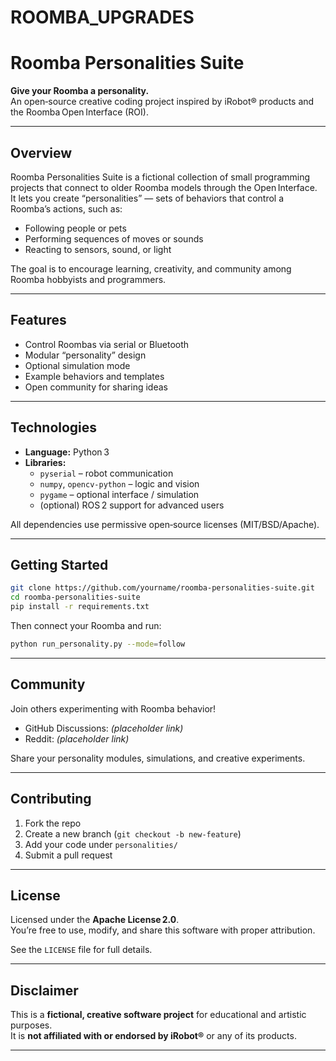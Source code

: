 # ROOMBA_UPGRADES
# Roomba Personalities Suite  
**Give your Roomba a personality.**  
An open‑source creative coding project inspired by iRobot® products and the Roomba Open Interface (ROI).

---

## Overview
Roomba Personalities Suite is a fictional collection of small programming projects that connect to older Roomba models through the Open Interface.  
It lets you create “personalities” — sets of behaviors that control a Roomba’s actions, such as:
- Following people or pets  
- Performing sequences of moves or sounds  
- Reacting to sensors, sound, or light  

The goal is to encourage learning, creativity, and community among Roomba hobbyists and programmers.

---

## Features
- Control Roombas via serial or Bluetooth  
- Modular “personality” design  
- Optional simulation mode  
- Example behaviors and templates  
- Open community for sharing ideas  

---

## Technologies
- **Language:** Python 3  
- **Libraries:**  
  - `pyserial` – robot communication  
  - `numpy`, `opencv-python` – logic and vision  
  - `pygame` – optional interface / simulation  
  - (optional) ROS 2 support for advanced users  

All dependencies use permissive open‑source licenses (MIT/BSD/Apache).

---

## Getting Started
```bash
git clone https://github.com/yourname/roomba-personalities-suite.git
cd roomba-personalities-suite
pip install -r requirements.txt
```

Then connect your Roomba and run:
```bash
python run_personality.py --mode=follow
```

---

## Community
Join others experimenting with Roomba behavior!  
- GitHub Discussions: *(placeholder link)*  
- Reddit: *(placeholder link)*  

Share your personality modules, simulations, and creative experiments.

---

## Contributing
1. Fork the repo  
2. Create a new branch (`git checkout -b new-feature`)  
3. Add your code under `personalities/`  
4. Submit a pull request  

---

## License
Licensed under the **Apache License 2.0**.  
You’re free to use, modify, and share this software with proper attribution.  

See the `LICENSE` file for full details.  

---

## Disclaimer
This is a **fictional, creative software project** for educational and artistic purposes.  
It is **not affiliated with or endorsed by iRobot®** or any of its products.  

---
